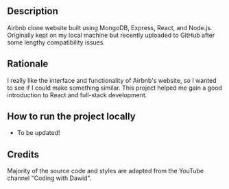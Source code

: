 ## Description
Airbnb clone website built using MongoDB, Express, React, and Node.js. Originally kept on my local machine but recently uploaded to GitHub after some lengthy compatibility issues.

## Rationale 
I really like the interface and functionality of Airbnb's website, so I wanted to see if I could make something similar. This project helped me gain a good introduction to React and full-stack development.

## How to run the project locally
- To be updated!

## Credits 
Majority of the source code and styles are adapted from the YouTube channel "Coding with Dawid".
